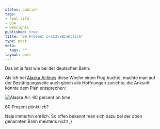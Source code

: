 ```yaml
--- 
status: publish
tags: 
- real life
- USA
- websights
published: true
title: "60 Prozent p\xC3\xBCnktlich"
type: post
meta: 
  tags: ""
layout: post
---
```

Das ist ja fast wie bei der deutschen Bahn:

Als ich bei <a href="http://alaskaair.com/">Alaska Airlines</a> diese Woche einen Flug buchte, machte man auf der Bestätigungsseite auch gleich alle Hoffnungen zunichte, die Ankunft könnte dem Plan entsprechen:

<img id="image706" src="http://fredericiana.de/uploads/2006/10/alaskaair-60-percent-ontime.png" alt="Alaska Air: 60 percent on time" class="centered" />

60 Prozent pünktlich?

Naja immerhin ehrlich. So offen bekennt man sich dazu bei der oben genannten Bahn meistens nicht ;)
